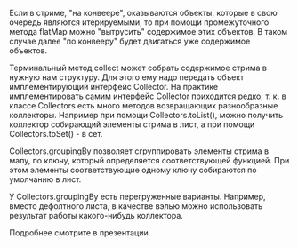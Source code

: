 Если в стриме, "на конвеере", оказываются объекты, которые в свою очередь являются итерируемыми, 
то при помощи промежуточного метода flatMap можно "вытрусить" содержимое этих объектов. В таком случае 
далее "по конвееру" будет двигаться уже содержимое объектов.

Терминальный метод collect может собрать содержимое стрима в нужную нам структуру. Для этого ему надо 
передать объект имплементирующий интерфейс Collector. На практике имплементировать самим интерфейс Collector 
приходится редко, т. к. в классе Collectors есть много методов возвращающих разнообразные коллекторы. Например 
при помощи Collectors.toList(), можно получить коллектор собирающий элементы стрима в лист, а при помощи 
Collectors.toSet() - в сет.

Collectors.groupingBy позволяет сгруппировать элементы стрима в мапу, по ключу, который определяется 
соответствующей функцией. При этом элементы соответствующие одному ключу собираются по умолчанию в лист.

У Collectors.groupingBy есть перегруженные варианты. Например, вместо дефолтного листа, в качестве вэлью 
можно использовать результат работы какого-нибудь коллектора.

Подробнее смотрите в презентации.
